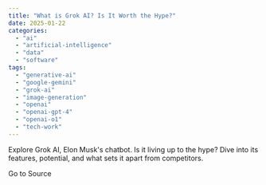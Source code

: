 ```yaml
---
title: "What is Grok AI? Is It Worth the Hype?"
date: 2025-01-22
categories: 
  - "ai"
  - "artificial-intelligence"
  - "data"
  - "software"
tags: 
  - "generative-ai"
  - "google-gemini"
  - "grok-ai"
  - "image-generation"
  - "openai"
  - "openai-gpt-4"
  - "openai-o1"
  - "tech-work"
---
```


Explore Grok AI, Elon Musk's chatbot. Is it living up to the hype? Dive into its features, potential, and what sets it apart from competitors.

Go to Source
